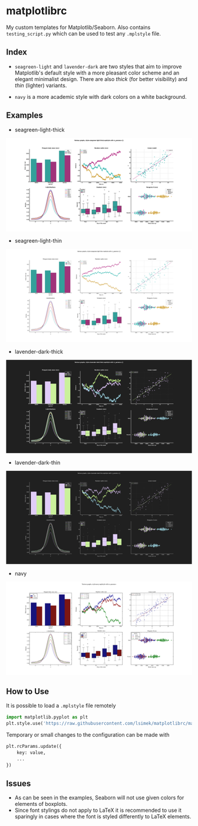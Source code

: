 # matplotlibrc
My custom templates for Matplotlib/Seaborn. Also contains `testing_script.py` which can be used to test any `.mplstyle` file.

## Index
- `seagreen-light` and `lavender-dark` are two styles that aim to improve Matplotlib's default style
with a more pleasant color scheme and an elegant minimalist design. There are also *thick* (for better visibility)
and *thin* (lighter) variants.

- `navy` is a more academic style with dark colors on a white background.

## Examples
- seagreen-light-thick

<img src="plots/seagreen-light-thick.png">

- seagreen-light-thin

<img src="plots/seagreen-light-thin.png">

- lavender-dark-thick

<img src="plots/lavender-dark-thick.png">

- lavender-dark-thin
<img src="plots/lavender-dark-thin.png">

- navy
<img src="plots/navy.png">

## How to Use
It is possible to load a `.mplstyle` file remotely

```python
import matplotlib.pyplot as plt
plt.style.use('https://raw.githubusercontent.com/lsimek/matplotlibrc/main/lavender-dark-thick.mplstyle')
```

Temporary or small changes to the configuration can be made with

```python
plt.rcParams.update({
	key: value,
	...
})
```


## Issues
- As can be seen in the examples, Seaborn will not use given colors for
elements of boxplots. 
- Since font stylings do not apply to LaTeX it is recommended to use
it sparingly in cases where the font is styled differently to LaTeX elements.

